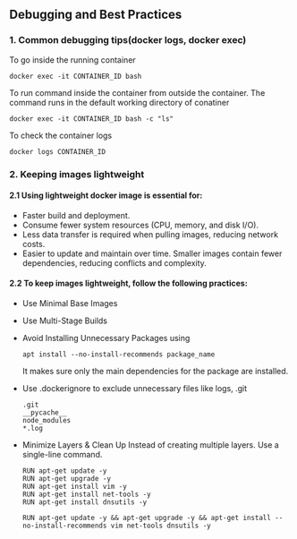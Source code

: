 ## Debugging and Best Practices
### 1. Common debugging tips(docker logs, docker exec)

To go inside the running container
```
docker exec -it CONTAINER_ID bash
```
To run command inside the container from outside the container. The command runs in the default working directory of conatiner
```
docker exec -it CONTAINER_ID bash -c "ls"
```

To check the container logs
```
docker logs CONTAINER_ID
```
### 2. Keeping images lightweight
#### 2.1 Using lightweight docker image is essential for:
- Faster build and deployment.
- Consume fewer system resources (CPU, memory, and disk I/O).
- Less data transfer is required when pulling images, reducing network costs.
- Easier to update and maintain over time. Smaller images contain fewer dependencies, reducing conflicts and complexity.

#### 2.2 To keep images lightweight, follow the following practices:
- Use Minimal Base Images
- Use Multi-Stage Builds
- Avoid Installing Unnecessary Packages using
  ```
  apt install --no-install-recommends package_name
  ```
  It makes sure only the main dependencies for the package are installed.
- Use .dockerignore to exclude unnecessary files like logs, .git
  ```
  .git
  __pycache__
  node_modules
  *.log
  ```
- Minimize Layers & Clean Up
  Instead of creating multiple layers. Use a single-line command.

  ```
  RUN apt-get update -y
  RUN apt-get upgrade -y
  RUN apt-get install vim -y
  RUN apt-get install net-tools -y
  RUN apt-get install dnsutils -y
  ```
  
  ```
  RUN apt-get update -y && apt-get upgrade -y && apt-get install --no-install-recommends vim net-tools dnsutils -y
  ```


